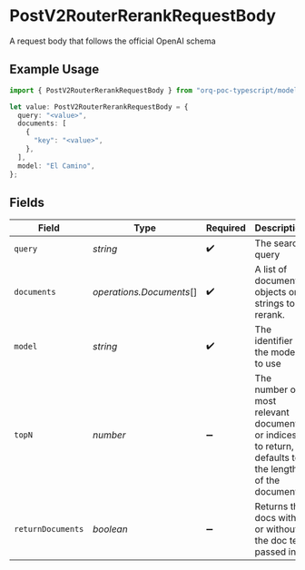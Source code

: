 # PostV2RouterRerankRequestBody

A request body that follows the official OpenAI schema

## Example Usage

```typescript
import { PostV2RouterRerankRequestBody } from "orq-poc-typescript/models/operations";

let value: PostV2RouterRerankRequestBody = {
  query: "<value>",
  documents: [
    {
      "key": "<value>",
    },
  ],
  model: "El Camino",
};
```

## Fields

| Field                                                                                               | Type                                                                                                | Required                                                                                            | Description                                                                                         |
| --------------------------------------------------------------------------------------------------- | --------------------------------------------------------------------------------------------------- | --------------------------------------------------------------------------------------------------- | --------------------------------------------------------------------------------------------------- |
| `query`                                                                                             | *string*                                                                                            | :heavy_check_mark:                                                                                  | The search query                                                                                    |
| `documents`                                                                                         | *operations.Documents*[]                                                                            | :heavy_check_mark:                                                                                  | A list of document objects or strings to rerank.                                                    |
| `model`                                                                                             | *string*                                                                                            | :heavy_check_mark:                                                                                  | The identifier of the model to use                                                                  |
| `topN`                                                                                              | *number*                                                                                            | :heavy_minus_sign:                                                                                  | The number of most relevant documents or indices to return, defaults to the length of the documents |
| `returnDocuments`                                                                                   | *boolean*                                                                                           | :heavy_minus_sign:                                                                                  | Returns the docs with or without the doc text passed in                                             |